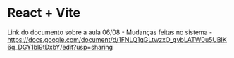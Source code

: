 # React + Vite


Link do documento sobre a aula 06/08 - Mudanças feitas no sistema - https://docs.google.com/document/d/1FNLQ1qGLtwzxO_gvbLATW0u5UBIK6q_DGY1bl9tDxbY/edit?usp=sharing
